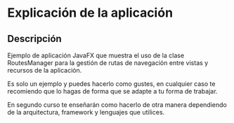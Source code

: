 # Explicación de la aplicación

## Descripción
Ejemplo de aplicación JavaFX que muestra el uso de la clase RoutesManager para la gestión de rutas de navegación entre vistas y recursos de la aplicación.

Es solo un ejemplo y puedes hacerlo como gustes, en cualquier caso te recomiendo que lo hagas de forma que se adapte a tu forma de trabajar.

En segundo curso te enseñarán como hacerlo de otra manera dependiendo de la arquitectura, framework y lenguajes que utilices.
